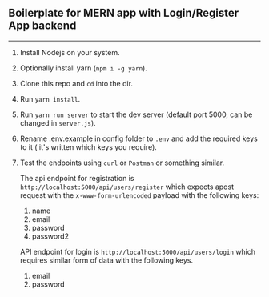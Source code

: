 ## Boilerplate for MERN app with Login/Register App backend

---

1. Install Nodejs on your system.
2. Optionally install yarn (`npm i -g yarn`).
3. Clone this repo and `cd` into the dir.
4. Run `yarn install`.
5. Run `yarn run server` to start the dev server (default port 5000, can be changed in `server.js`).
6. Rename .env.example in config folder to `.env` and add the required keys to it ( it's written which keys you require).
7. Test the endpoints using `curl` or `Postman` or something similar.

    The api endpoint for registration is `http://localhost:5000/api/users/register` which expects apost request with the `x-www-form-urlencoded` payload with the following keys:

    1. name
    2. email
    3. password
    4. password2

    API endpoint for login is `http://localhost:5000/api/users/login` which requires similar form of data with the following keys.

    1. email
    2. password
